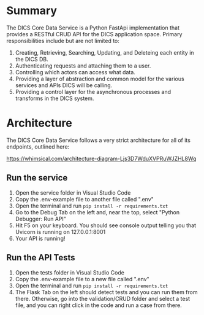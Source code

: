 # Summary

The DICS Core Data Service is a Python FastApi implementation that provides a RESTful CRUD API for the DICS application space. Primary responsibilities include but are not limited to:

1. Creating, Retrieving, Searching, Updating, and Deleteing each entity in the DICS DB.
2. Authenticating requests and attaching them to a user.
3. Controlling which actors can access what data.
4. Providing a layer of abstraction and common model for the various services and APIs DICS will be calling.
5. Providing a control layer for the asynchronous processes and transforms in the DICS system.

# Architecture

The DICS Core Data Service follows a very strict architecture for all of its endpoints, outlined here:

https://whimsical.com/architecture-diagram-Ljs3D7WduXVPRuWJZHL8Wq

## Run the service

1. Open the service folder in Visual Studio Code
2. Copy the .env-example file to another file called ".env"
3. Open the terminal and run `pip install -r requirements.txt`
4. Go to the Debug Tab on the left and, near the top, select "Python Debugger: Run API"
5. Hit F5 on your keyboard. You should see console output telling you that Uvicorn is running on 127.0.0.1:8001
6. Your API is running!

## Run the API Tests

1. Open the tests folder in Visual Studio Code
2. Copy the .env-example file to a new file called ".env"
3. Open the terminal and run `pip install -r requirements.txt`
4. The Flask Tab on the left should detect tests and you can run them from there. Otherwise, go into the validation/CRUD folder and select a test file, and you can right click in the code and run a case from there.
